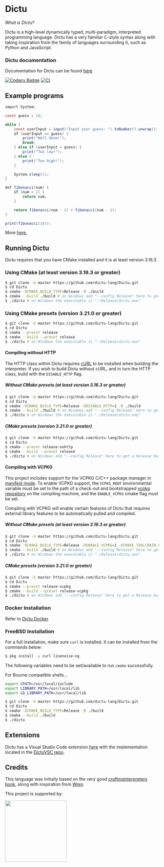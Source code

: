 # Dictu

*What is Dictu?*

Dictu is a high-level dynamically typed, multi-paradigm, interpreted programming language. Dictu has a very familiar
C-style syntax along with taking inspiration from the family of languages surrounding it, such as Python and JavaScript.

### Dictu documentation
Documentation for Dictu can be found [here](https://dictu-lang.com/)

[![Codacy Badge](https://api.codacy.com/project/badge/Grade/ab84059049bd4ba7b7b8c1fcfaac4ea5)](https://app.codacy.com/manual/jasonhall96686/Dictu?utm_source=github.com&utm_medium=referral&utm_content=Jason2605/Dictu&utm_campaign=Badge_Grade_Dashboard)
[![CI](https://github.com/Jason2605/Dictu/workflows/CI/badge.svg)](https://github.com/Jason2605/Dictu/actions)

## Example programs
```cs
import System;

const guess = 10;

while {
    const userInput = input("Input your guess: ").toNumber().unwrap();
    if (userInput == guess) {
        print("Well done!");
        break;
    } else if (userInput < guess) {
        print("Too low!");
    } else {
        print("Too high!");
    }

    System.sleep(1);
}
```

```cs
def fibonacci(num) {
    if (num < 2) {
        return num;
    }

    return fibonacci(num - 2) + fibonacci(num - 1);
}

print(fibonacci(10));
```

More [here.](https://github.com/Jason2605/Dictu/tree/develop/examples)

## Running Dictu

Dictu requires that you have CMake installed and it is at least version 3.16.3.

### Using CMake (at least version 3.16.3 or greater)

```bash
$ git clone -b master https://github.com/dictu-lang/Dictu.git
$ cd Dictu
$ cmake -DCMAKE_BUILD_TYPE=Release -B ./build
$ cmake --build ./build # on Windows add "--config Release" here to get a Release build
$ ./dictu # on Windows the executable is ".\Release\dictu.exe"
```

### Using CMake presets (version 3.21.0 or greater)

```bash
$ git clone -b master https://github.com/dictu-lang/Dictu.git
$ cd Dictu
$ cmake --preset release
$ cmake --build --preset release
$ ./dictu # on Windows the executable is ".\Release\dictu.exe"
```

#### Compiling without HTTP

The HTTP class within Dictu requires [cURL](https://curl.haxx.se/) to be installed when building the interpreter. If you wish to
build Dictu without cURL, and in turn the HTTP class, build with the `DISABLE_HTTP` flag.

##### Without CMake presets (at least version 3.16.3 or greater)

```bash
$ git clone -b master https://github.com/dictu-lang/Dictu.git
$ cd Dictu
$ cmake -DCMAKE_BUILD_TYPE=Release -DDISABLE_HTTP=1 -B ./build 
$ cmake --build ./build # on Windows add "--config Release" here to get a Release build
$ ./dictu # on Windows the executable is ".\Release\dictu.exe"
```

##### CMake presets (version 3.21.0 or greater)

```bash
$ git clone -b master https://github.com/dictu-lang/Dictu.git
$ cd Dictu
$ cmake --preset release-nohttp
$ cmake --build --preset release
$ ./dictu # on Windows add "--config Release" here to get a Release build
```

#### Compiling with VCPKG

This project includes support for the VCPKG C/C++ package manager in [manifest mode](https://learn.microsoft.com/en-us/vcpkg/users/manifests).
To enable VCPKG support, the `VCPKG_ROOT` environmental variable must be set to the path of a check-out and bootstrapped
[vcpkg repository](https://github.com/microsoft/vcpkg) on the compiling machine, and the `ENABLE_VCPKG` cmake flag must be set.

Compiling with VCPKG will enable certain features of Dictu that requires external library features to be automatically pulled and compiled.

##### Without CMake presets (at least version 3.16.3 or greater)

```bash
$ git clone -b master https://github.com/dictu-lang/Dictu.git
$ cd Dictu
$ cmake -DCMAKE_BUILD_TYPE=Release -DENABLE_VCPKG=1 -DCMAKE_TOOLCHAIN_FILE=${VCPKG_ROOT}/scripts/buildsystems/vcpkg.cmake -B ./build
$ cmake --build ./build # on Windows add "--config Release" here to get a Release build
$ ./dictu # on Windows the executable is ".\Release\dictu.exe"
```

##### CMake presets (version 3.21.0 or greater)

```bash
$ git clone -b master https://github.com/dictu-lang/Dictu.git
$ cd Dictu
$ cmake --preset release-vcpkg
$ cmake --build --preset release-vcpkg
$ ./dictu # on Windows add "--config Release" here to get a Release build
```

### Docker Installation

Refer to [Dictu Docker](https://github.com/dictu-lang/Dictu/blob/develop/Docker/README.md)

### FreeBSD Installation

For a full installation, make sure `curl` is installed. It can be installed from the commands below:

```bash
$ pkg install -y curl linenoise-ng
```

The following variables need to be set/available to run `cmake` successfully.

For Bourne compatible shells...

```bash
export CPATH=/usr/local/include
export LIBRARY_PATH=/usr/local/lib
export LD_LIBRARY_PATH=/usr/local/lib
```

```bash
$ git clone -b master https://github.com/dictu-lang/Dictu.git
$ cd Dictu
$ cmake -DCMAKE_BUILD_TYPE=Release -B ./build 
$ cmake --build ./build
$ ./dictu
```

## Extensions

Dictu has a Visual Studio Code extension [here](https://marketplace.visualstudio.com/items?itemName=Dictu.dictuvsc) with the implementation located
in the [DictuVSC repo](https://github.com/dictu-lang/DictuVSC).

## Credits

This language was initially based on the very good [craftinginterpreters book](http://www.craftinginterpreters.com/contents.html), along with inspiration from [Wren](https://github.com/wren-lang/wren).

<p>This project is supported by:</p>
<p>
  <a href="https://m.do.co/c/02bd923f5cda">
    <img src="https://opensource.nyc3.cdn.digitaloceanspaces.com/attribution/assets/SVG/DO_Logo_horizontal_blue.svg" width="201px">
  </a>
</p>
